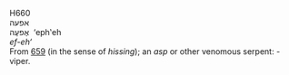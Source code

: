 <body>
  <p>H660<br>  אפעה  <br> אֶפעֶה  ‎  ‘eph‛eh  <br><i>ef-eh‘ </i><br>From <a href="h0659.htm">659</a> (in the sense of <i>hissing</i>); an <i>asp</i> or other venomous serpent: - viper.<br></p>
 </body>